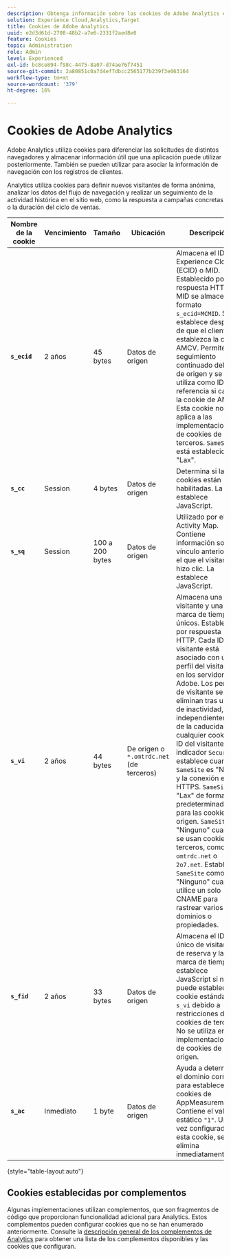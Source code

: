 ```yaml
---
description: Obtenga información sobre las cookies de Adobe Analytics en Adobe Experience Cloud.
solution: Experience Cloud,Analytics,Target
title: Cookies de Adobe Analytics
uuid: e2d3d61d-2708-48b2-a7e6-2331f2aed8e0
feature: Cookies
topic: Administration
role: Admin
level: Experienced
exl-id: bc8ce894-f98c-4475-8a07-d74ae76f7451
source-git-commit: 2a80851c0a7d4ef7dbcc2565177b239f3e063164
workflow-type: tm+mt
source-wordcount: '379'
ht-degree: 16%

---
```


# Cookies de Adobe Analytics

Adobe Analytics utiliza cookies para diferenciar las solicitudes de distintos navegadores y almacenar información útil que una aplicación puede utilizar posteriormente. También se pueden utilizar para asociar la información de navegación con los registros de clientes.

Analytics utiliza cookies para definir nuevos visitantes de forma anónima, analizar los datos del flujo de navegación y realizar un seguimiento de la actividad histórica en el sitio web, como la respuesta a campañas concretas o la duración del ciclo de ventas.

| Nombre de la cookie | Vencimiento | Tamaño | Ubicación | Descripción |
| --- | --- | --- | --- | --- |
| **`s_ecid`** | 2 años | 45 bytes | Datos de origen | Almacena el ID del Experience Cloud (ECID) o MID. Establecido por respuesta HTTP. El MID se almacena en formato `s_ecid=MCMID`. Se establece después de que el cliente establezca la cookie AMCV. Permite el seguimiento continuado del ID de origen y se utiliza como ID de referencia si caduca la cookie de AMCV. Esta cookie no se aplica a las implementaciones de cookies de terceros. `SameSite` está establecido en &quot;Lax&quot;. |
| **`s_cc`** | Session | 4 bytes | Datos de origen | Determina si las cookies están habilitadas. La establece JavaScript. |
| **`s_sq`** | Session | 100 a 200 bytes | Datos de origen | Utilizado por el Activity Map. Contiene información sobre el vínculo anterior en el que el visitante hizo clic. La establece JavaScript. |
| **`s_vi`** | 2 años | 44 bytes | De origen o `*.omtrdc.net` (de terceros) | Almacena una ID de visitante y una marca de tiempo únicos. Establecido por respuesta HTTP. Cada ID de visitante está asociado con un perfil del visitante en los servidores de Adobe. Los perfiles de visitante se eliminan tras un año de inactividad, independientemente de la caducidad de cualquier cookie del ID del visitante. El indicador `Secure` se establece cuando `SameSite` es &quot;None&quot; y la conexión es HTTPS. `SameSite` es &quot;Lax&quot; de forma predeterminada para las cookies de origen. `SameSite` es &quot;Ninguno&quot; cuando se usan cookies de terceros, como en `omtrdc.net` o `2o7.net`. Establezca `SameSite` como &quot;Ninguno&quot; cuando utilice un solo CNAME para rastrear varios dominios o propiedades. |
| **`s_fid`** | 2 años | 33 bytes | Datos de origen | Almacena el ID único de visitante de reserva y la marca de tiempo. La establece JavaScript si no se puede establecer la cookie estándar `s_vi` debido a restricciones de cookies de terceros. No se utiliza en implementaciones de cookies de origen. |
| **`s_ac`** | Inmediato | 1 byte | Datos de origen | Ayuda a determinar el dominio correcto para establecer cookies de AppMeasurement. Contiene el valor estático `"1"`. Una vez configurada esta cookie, se elimina inmediatamente. |

{style="table-layout:auto"}

## Cookies establecidas por complementos

Algunas implementaciones utilizan complementos, que son fragmentos de código que proporcionan funcionalidad adicional para Analytics. Estos complementos pueden configurar cookies que no se han enumerado anteriormente. Consulte la [descripción general de los complementos de Analytics](https://experienceleague.adobe.com/en/docs/analytics/implementation/vars/plugins/impl-plugins) para obtener una lista de los complementos disponibles y las cookies que configuran.
